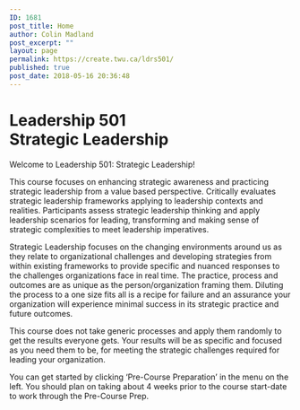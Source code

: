 ```yaml
---
ID: 1681
post_title: Home
author: Colin Madland
post_excerpt: ""
layout: page
permalink: https://create.twu.ca/ldrs501/
published: true
post_date: 2018-05-16 20:36:48
---
```

<!--themify_builder_static-->

<h1>Leadership 501<br/>Strategic Leadership</h1>

Welcome to Leadership 501: Strategic Leadership!

This course focuses on enhancing strategic awareness and practicing strategic leadership from a value based perspective. Critically evaluates strategic leadership frameworks applying to leadership contexts and realities. Participants assess strategic leadership thinking and apply leadership scenarios for leading, transforming and making sense of strategic complexities to meet leadership imperatives.

Strategic Leadership focuses on the changing environments around us as they relate to organizational challenges and developing strategies from within existing frameworks to provide specific and nuanced responses to the challenges organizations face in real time. The practice, process and outcomes are as unique as the person/organization framing them. Diluting the process to a one size fits all is a recipe for failure and an assurance your organization will experience minimal success in its strategic practice and future outcomes.

This course does not take generic processes and apply them randomly to get the results everyone gets. Your results will be as specific and focused as you need them to be, for meeting the strategic challenges required for leading your organization.

You can get started by clicking &#8216;Pre-Course Preparation&#8217; in the menu on the left. You should plan on taking about 4 weeks prior to the course start-date to work through the Pre-Course Prep.

<!--/themify_builder_static-->